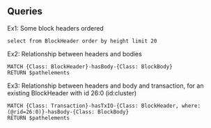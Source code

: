 ## Queries 

Ex1: Some block headers ordered
```roomsql
select from BlockHeader order by height limit 20
```

Ex2: Relationship between headers and bodies
```roomsql
MATCH {Class: BlockHeader}-hasBody-{Class: BlockBody}
RETURN $pathelements
```

Ex3: Relationship between headers and body and transaction, for an existing BlockHeader with id 26:0 (id:cluster)

```roomsql
MATCH {Class: Transaction}-hasTxIO-{Class: BlockHeader, where: (@rid=26:0)}-hasBody-{Class: BlockBody}
RETURN $pathelements
```
